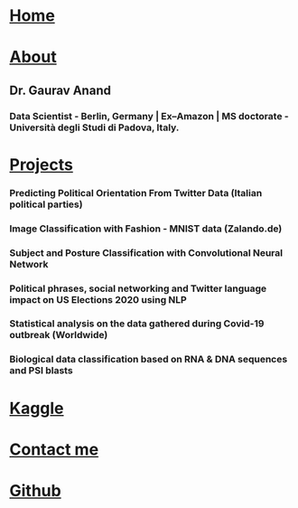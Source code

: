 
# [Home](https://grvanand001.github.io/)

# [About](./about.md)

## Dr. Gaurav Anand 
### Data Scientist - Berlin, Germany | Ex–Amazon | MS doctorate - Università degli Studi di Padova, Italy.


# [Projects](./another-page.md)

### Predicting Political Orientation From Twitter Data (Italian political parties)

### Image Classification with Fashion - MNIST data (Zalando.de)


### Subject and Posture Classification with Convolutional Neural Network


### Political phrases, social networking and Twitter language impact on US Elections 2020 using NLP


### Statistical analysis on the data gathered during Covid-19 outbreak (Worldwide)


### Biological data classification based on RNA & DNA sequences and PSI blasts

# [Kaggle](./kaggle.md)

# [Contact me](grv.aries001@gmail.com)

# [Github](https://grvanand001.github.io/)
